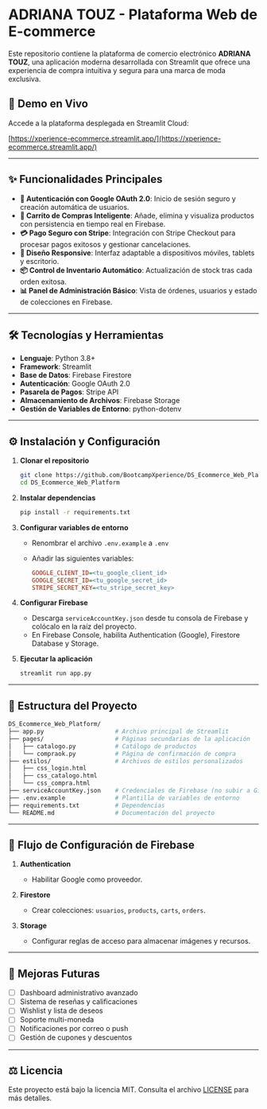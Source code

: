 # ADRIANA TOUZ - Plataforma Web de E-commerce

Este repositorio contiene la plataforma de comercio electrónico **ADRIANA TOUZ**, una aplicación moderna desarrollada con Streamlit que ofrece una experiencia de compra intuitiva y segura para una marca de moda exclusiva.

## 🚀 Demo en Vivo

Accede a la plataforma desplegada en Streamlit Cloud:

[https://xperience-ecommerce.streamlit.app/](https://xperience-ecommerce.streamlit.app/)

---

## ✨ Funcionalidades Principales

* **🔐 Autenticación con Google OAuth 2.0**: Inicio de sesión seguro y creación automática de usuarios.
* **🛒 Carrito de Compras Inteligente**: Añade, elimina y visualiza productos con persistencia en tiempo real en Firebase.
* **💳 Pago Seguro con Stripe**: Integración con Stripe Checkout para procesar pagos exitosos y gestionar cancelaciones.
* **📱 Diseño Responsive**: Interfaz adaptable a dispositivos móviles, tablets y escritorio.
* **📦 Control de Inventario Automático**: Actualización de stock tras cada orden exitosa.
* **📊 Panel de Administración Básico**: Vista de órdenes, usuarios y estado de colecciones en Firebase.

---

## 🛠 Tecnologías y Herramientas

* **Lenguaje**: Python 3.8+
* **Framework**: Streamlit
* **Base de Datos**: Firebase Firestore
* **Autenticación**: Google OAuth 2.0
* **Pasarela de Pagos**: Stripe API
* **Almacenamiento de Archivos**: Firebase Storage
* **Gestión de Variables de Entorno**: python-dotenv

---

## ⚙️ Instalación y Configuración

1. **Clonar el repositorio**

   ```bash
   git clone https://github.com/BootcampXperience/DS_Ecommerce_Web_Platform.git
   cd DS_Ecommerce_Web_Platform
   ```

2. **Instalar dependencias**

   ```bash
   pip install -r requirements.txt
   ```

3. **Configurar variables de entorno**

   * Renombrar el archivo `.env.example` a `.env`
   * Añadir las siguientes variables:

     ```ini
     GOOGLE_CLIENT_ID=<tu_google_client_id>
     GOOGLE_SECRET_ID=<tu_google_secret_id>
     STRIPE_SECRET_KEY=<tu_stripe_secret_key>
     ```

4. **Configurar Firebase**

   * Descarga `serviceAccountKey.json` desde tu consola de Firebase y colócalo en la raíz del proyecto.
   * En Firebase Console, habilita Authentication (Google), Firestore Database y Storage.

5. **Ejecutar la aplicación**

   ```bash
   streamlit run app.py
   ```

---

## 📁 Estructura del Proyecto

```bash
DS_Ecommerce_Web_Platform/
├── app.py                    # Archivo principal de Streamlit
├── pages/                    # Páginas secundarias de la aplicación
│   ├── catalogo.py           # Catálogo de productos
│   └── compraok.py           # Página de confirmación de compra
├── estilos/                  # Archivos de estilos personalizados
│   ├── css_login.html
│   ├── css_catalogo.html
│   └── css_compra.html
├── serviceAccountKey.json    # Credenciales de Firebase (no subir a Git)
├── .env.example              # Plantilla de variables de entorno
├── requirements.txt          # Dependencias
└── README.md                 # Documentación del proyecto
```

---

## 🔧 Flujo de Configuración de Firebase

1. **Authentication**

   * Habilitar Google como proveedor.
2. **Firestore**

   * Crear colecciones: `usuarios`, `products`, `carts`, `orders`.
3. **Storage**

   * Configurar reglas de acceso para almacenar imágenes y recursos.

---

## 🎯 Mejoras Futuras

* [ ] Dashboard administrativo avanzado
* [ ] Sistema de reseñas y calificaciones
* [ ] Wishlist y lista de deseos
* [ ] Soporte multi-moneda
* [ ] Notificaciones por correo o push
* [ ] Gestión de cupones y descuentos

---

## ⚖️ Licencia

Este proyecto está bajo la licencia MIT. Consulta el archivo [LICENSE](LICENSE) para más detalles.
